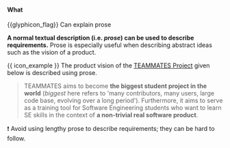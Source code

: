 <div id="title">

#### What

</div>

<span id="prereqs"></span>

<span id="outcomes">{{glyphicon_flag}} Can explain prose</span>

<div id="body">

**A normal textual description (i.e. _prose_) can be used to describe requirements.** Prose is especially useful when describing abstract ideas such as the vision of a product.

<tip-box> 

{{ icon_example }} The product vision of the [TEAMMATES Project](https://github.com/TEAMMATES/teammates) given below is described using prose.

>TEAMMATES aims to become **the biggest student project in the world** (_biggest_ here refers to 'many contributors, many users, large code base, evolving over a long period'). Furthermore, it aims to serve as a training tool for Software Engineering students who want to learn SE skills in the context of **a non-trivial real software product**.

</tip-box>

:exclamation: Avoid using lengthy prose to describe requirements; they can be hard to follow.

</div>

<div id="extras">
</div>